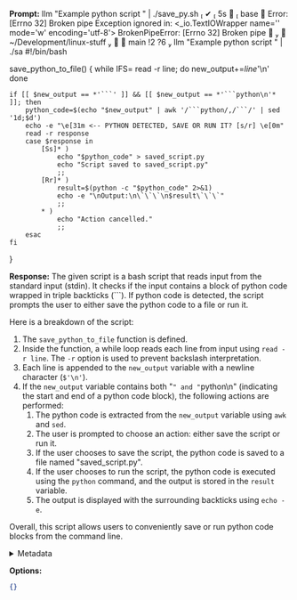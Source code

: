 **Prompt:**
llm "Example python script " | ./save_py.sh                                                                                                                                                                    ✔  5s   base  
Error: [Errno 32] Broken pipe
Exception ignored in: <_io.TextIOWrapper name='<stdout>' mode='w' encoding='utf-8'>
BrokenPipeError: [Errno 32] Broken pipe
    ~/Development/linux-stuff    main !2 ?6    llm "Example python script " | ./sa 
#!/bin/bash

save_python_to_file() {
    while IFS= read -r line; do
        new_output+=$line$'\n'
    done

    if [[ $new_output == *'```' ]] && [[ $new_output == *'```python\n'* ]]; then
        python_code=$(echo "$new_output" | awk '/```python/,/```/' | sed '1d;$d')
        echo -e "\e[31m <-- PYTHON DETECTED, SAVE OR RUN IT? [s/r] \e[0m"
        read -r response
        case $response in
            [Ss]* )
                echo "$python_code" > saved_script.py
                echo "Script saved to saved_script.py"
                ;;
            [Rr]* )
                result=$(python -c "$python_code" 2>&1)
                echo -e "\nOutput:\n\`\`\`\n$result\`\`\`"
                ;;
            * )
                echo "Action cancelled."
                ;;
        esac
    fi
}

**Response:**
The given script is a bash script that reads input from the standard input (stdin). It checks if the input contains a block of python code wrapped in triple backticks (```). If python code is detected, the script prompts the user to either save the python code to a file or run it.

Here is a breakdown of the script:

1. The `save_python_to_file` function is defined.
2. Inside the function, a while loop reads each line from input using `read -r line`. The `-r` option is used to prevent backslash interpretation.
3. Each line is appended to the `new_output` variable with a newline character (`$'\n'`).
4. If the `new_output` variable contains both "```" and "```python\n" (indicating the start and end of a python code block), the following actions are performed:
   1. The python code is extracted from the `new_output` variable using `awk` and `sed`.
   2. The user is prompted to choose an action: either save the script or run it.
   3. If the user chooses to save the script, the python code is saved to a file named "saved_script.py".
   4. If the user chooses to run the script, the python code is executed using the `python` command, and the output is stored in the `result` variable.
   5. The output is displayed with the surrounding backticks using `echo -e`.

Overall, this script allows users to conveniently save or run python code blocks from the command line.

<details><summary>Metadata</summary>

- Duration: 6107 ms
- Datetime: 2023-12-15T20:47:36.238611
- Model: gpt-3.5-turbo-0613

</details>

**Options:**
```json
{}
```

